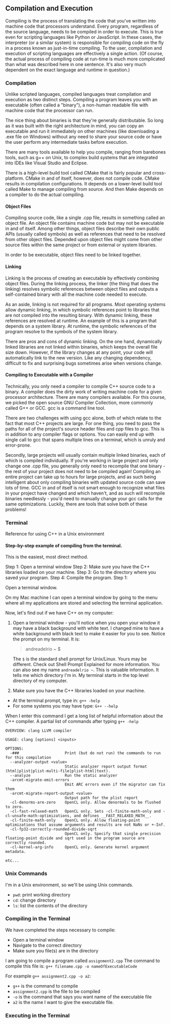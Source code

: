 ## Compilation and Execution

Compiling is the process of translating the code that you've written into machine code that processors understand. Every program, regardless of the source language, needs to be compiled in order to execute. This is true even for scripting languages like Python or JavaScript. In these cases, the interpreter (or a similar system) is responsible for compiling code on the fly in a process known as just-in-time compiling. To the user, compilation and execution of scripting languages are effectively a single action. (Of course, the actual process of compiling code at run-time is much more complicated than what was described here in one sentence. It's also very much dependent on the exact language and runtime in question.)


### Compilation
Unlike scripted languages, compiled languages treat compilation and execution as two distinct steps. Compiling a program leaves you with an executable (often called a "binary"), a non-human readable file with machine code that the processor can run.

The nice thing about binaries is that they're generally distributable. So long as it was built with the right architecture in mind, you can copy an executable and run it immediately on other machines (like downloading a .exe file on Windows) without any need to share your source code or have the user perform any intermediate tasks before execution.

There are many tools available to help you compile, ranging from barebones tools, such as g++ on Unix, to complex build systems that are integrated into IDEs like Visual Studio and Eclipse.

There is a high-level build tool called CMake that is fairly popular and cross-platform. CMake in and of itself, however, does not compile code. CMake results in compilation configurations. It depends on a lower-level build tool called Make to manage compiling from source. And then Make depends on a compiler to do the actual compiling.

#### Object Files
Compiling source code, like a single .cpp file, results in something called an object file. An object file contains machine code but may not be executable in and of itself. Among other things, object files describe their own public APIs (usually called symbols) as well as references that need to be resolved from other object files. Depended upon object files might come from other source files within the same project or from external or system libraries.

In order to be executable, object files need to be linked together.

#### Linking
Linking is the process of creating an executable by effectively combining object files. During the linking process, the linker (the thing that does the linking) resolves symbolic references between object files and outputs a self-contained binary with all the machine code needed to execute.

As an aside, linking is not required for all programs. Most operating systems allow dynamic linking, in which symbolic references point to libraries that are not compiled into the resulting binary. With dynamic linking, these references are resolved at runtime. An example of this is a program that depends on a system library. At runtime, the symbolic references of the program resolve to the symbols of the system library.

There are pros and cons of dynamic linking. On the one hand, dynamically linked libraries are not linked within binaries, which keeps the overall file size down. However, if the library changes at any point, your code will automatically link to the new version. Like any changing dependency, difficult to fix and surprising bugs sometimes arise when versions change.

#### Compiling to Executable with a Compiler
Technically, you only need a compiler to compile C++ source code to a binary. A compiler does the dirty work of writing machine code for a given processor architecture. There are many compilers available. For this course, we picked the open source GNU Compiler Collection, more commonly called G++ or GCC. gcc is a command line tool.

There are two challenges with using gcc alone, both of which relate to the fact that most C++ projects are large. For one thing, you need to pass the paths for all of the project's source header files and cpp files to gcc. This is in addition to any compiler flags or options. You can easily end up with single call to gcc that spans multiple lines on a terminal, which is unruly and error-prone.

Secondly, large projects will usually contain multiple linked binaries, each of which is compiled individually. If you're working in large project and only change one .cpp file, you generally only need to recompile that one binary - the rest of your project does not need to be compiled again! Compiling an entire project can take up to hours for large projects, and as such being intelligent about only compiling binaries with updated source code can save lots of time. GCC in and of itself is not smart enough to recognize what files in your project have changed and which haven't, and as such will recompile binaries needlessly - you'd need to manually change your gcc calls for the same optimizations. Luckily, there are tools that solve both of these problems!

### Terminal
Reference for using C++ in a Unix environment

#### Step-by-step example of compiling from the terminal.

This is the easiest, most direct method.

Step 1: Open a terminal window
Step 2: Make sure you have the C++ libraries loaded on your machine.
Step 3: Go to the directory where you saved your program.
Step 4: Compile the program.
Step 1:

Open a terminal window.

On my Mac machine I can open a terminal window by going to the menu where all my applications are stored and selecting the terminal application.

Now, let's find out if we have C++ on my computer:

1. Open a terminal window - you'll notice when you open your window it may have a black background with white text. I changed mine to have a white background with black text to make it easier for you to see.
    Notice the prompt on my terminal.
    It is:
     > andreadelrio ~ $

    The `$` is the standard shell prompt for Unix/Linux. Yours may be different.
    Check out Shell Prompt Explained for more information.
    You can also see my name `andreadelrio ~`. This is valuable information. It tells me which directory I'm in. My terminal starts in the top level directory of my computer.


2. Make sure you have the C++ libraries loaded on your machine.
- At the terminal prompt, type in: `g++ -help`
- For some systems you may have type: `G++ --help`

When I enter this command I get a long list of helpful information about the C++ compiler. A partial list of commands after typing `g++ -help`
```
OVERVIEW: clang LLVM compiler

USAGE: clang [options] <inputs>

OPTIONS:
  -###                    Print (but do not run) the commands to run for this compilation
  --analyzer-output <value>
                          Static analyzer report output format (html|plist|plist-multi-file|plist-html|text).
  --analyze               Run the static analyzer
  -arcmt-migrate-emit-errors
                          Emit ARC errors even if the migrator can fix them
  -arcmt-migrate-report-output <value>
                          Output path for the plist report
  -cl-denorms-are-zero    OpenCL only. Allow denormals to be flushed to zero.
  -cl-fast-relaxed-math   OpenCL only. Sets -cl-finite-math-only and -cl-unsafe-math-optimizations, and defines __FAST_RELAXED_MATH__.
  -cl-finite-math-only    OpenCL only. Allow floating-point optimizations that assume arguments and results are not NaNs or +-Inf.
  -cl-fp32-correctly-rounded-divide-sqrt
                          OpenCL only. Specify that single precision floating-point divide and sqrt used in the program source are correctly rounded.
  -cl-kernel-arg-info     OpenCL only. Generate kernel argument metadata.

etc...

```

### Unix Commands
I'm in a Unix environment, so we'll be using Unix commands.

- `pwd`: print working directory
- `cd`: change directory
- `ls`: list the contents of the directory


### Compiling in the Terminal
We have completed the steps necessary to compile:

- Open a terminal window
- Navigate to the correct directory
- Make sure you file(s) are in the directory

I am going to compile a program called `assignment2.cpp`
The command to compile this file is:
    `g++ filename.cpp -o nameOfExecutableCode`

For example `g++ assignment2.cpp -o a2`:
- `g++` is the command to compile
- `assignment2.cpp` is the file to be compiled
- `-o` is the command that says you want name of the executable file
- `a2` is the name I want to give the executable file.

### Executing in the Terminal
